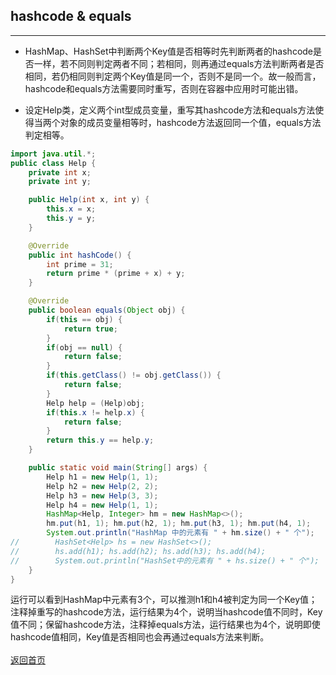 ## **hashcode & equals**
-----------------------------

* HashMap、HashSet中判断两个Key值是否相等时先判断两者的hashcode是否一样，若不同则判定两者不同；若相同，则再通过equals方法判断两者是否相同，若仍相同则判定两个Key值是同一个，否则不是同一个。故一般而言，hashcode和equals方法需要同时重写，否则在容器中应用时可能出错。

* 设定Help类，定义两个int型成员变量，重写其hashcode方法和equals方法使得当两个对象的成员变量相等时，hashcode方法返回同一个值，equals方法判定相等。
``` java
import java.util.*;
public class Help {
    private int x;
    private int y;

    public Help(int x, int y) {
        this.x = x;
        this.y = y;
    }

    @Override
    public int hashCode() {
        int prime = 31;
        return prime * (prime + x) + y;
    }

    @Override
    public boolean equals(Object obj) {
        if(this == obj) {
            return true;
        }
        if(obj == null) {
            return false;
        }
        if(this.getClass() != obj.getClass()) {
            return false;
        }
        Help help = (Help)obj;
        if(this.x != help.x) {
            return false;
        }
        return this.y == help.y;
    }

    public static void main(String[] args) {
        Help h1 = new Help(1, 1);
        Help h2 = new Help(2, 2);
        Help h3 = new Help(3, 3);
        Help h4 = new Help(1, 1);
        HashMap<Help, Integer> hm = new HashMap<>();
        hm.put(h1, 1); hm.put(h2, 1); hm.put(h3, 1); hm.put(h4, 1);
        System.out.println("HashMap 中的元素有 " + hm.size() + " 个");
//        HashSet<Help> hs = new HashSet<>();
//        hs.add(h1); hs.add(h2); hs.add(h3); hs.add(h4);
//        System.out.println("HashSet中的元素有 " + hs.size() + " 个");
    }
}
```
运行可以看到HashMap中元素有3个，可以推测h1和h4被判定为同一个Key值；注释掉重写的hashcode方法，运行结果为4个，说明当hashcode值不同时，Key值不同；保留hashcode方法，注释掉equals方法，运行结果也为4个，说明即使hashcode值相同，Key值是否相同也会再通过equals方法来判断。  
<br>
[返回首页](https://maxwell-l.github.io/WriteSomething)
